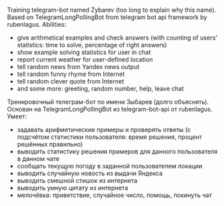 Training telegram-bot named Zybarev (too long to explain why this name).
Based on TelegramLongPollingBot from telegram bot api framework by rubenlagus.
Abilities:
- give arithmetical examples and check answers (with counting of users' statistics: time to solve, percentage of right answers)
- show example solving statistics for user in chat
- report current weather for user-defined location
- tell random news from Yandex news output
- tell random funny rhyme from Internet
- tell random clever quote from Internet
- and some more: greeting, random number, help, leave chat


Тренировочный телеграм-бот по имени Зыбарев (долго объяснять).
Основан на TelegramLongPollingBot из telegram-bot-api от rubenlagus.
Умеет:
- задавать арифметические примеры и проверять ответы (с подсчётом статистики пользователя: время решения, процент решённых правильно)
- выводить статистику решения примеров для данного пользователя в данном чате
- сообщать текущую погоду в заданной пользователем локации 
- выводить случайную новость из выдачи Яндекса
- выводить смешной стишок из интернета
- выводить умную цитату из интернета
- мелочёвка: приветствие, случайное число, помощь, покинуть чат
